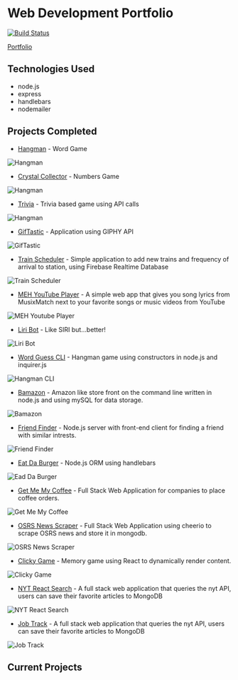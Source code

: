 # Web Development Portfolio

[![Build Status](https://travis-ci.com/DefiledSpec/express-portfolio.svg?branch=master)](https://travis-ci.com/DefiledSpec/express-portfolio)

[Portfolio](https://defiledspec.herokuapp.com/)

## Technologies Used

* node.js
* express
* handlebars
* nodemailer

## Projects Completed

* [Hangman](http://defiledspec.github.io/Word-Game-Hangman) - Word Game

![Hangman](./public/assets/img/web-hangman.png)

* [Crystal Collector](https://defiledspec.github.io/Crystal-Collector) - Numbers Game

![Hangman](./public/assets/img/crystal-collector.png)

* [Trivia](https://defiledspec.github.io/Trivia-Game) - Trivia based game using API calls

![Hangman](./public/assets/img/trivia.png)

* [GifTastic](https://defiledspec.github.io/GifTastic) - Application using GIPHY API

![GifTastic](./public/assets/img/giftastic.png)

* [Train Scheduler](https://defiledspec.github.io/Train-Scheduler) - Simple application to add new trains and frequency of arrival to station, using Firebase Realtime Database

![Train Scheduler](./public/assets/img/train.png)

* [MEH YouTube Player](https://gustbrad.github.io/mehyoutubeplayer) - A simple web app that gives you song lyrics from MusixMatch next to your favorite songs or music videos from YouTube

![MEH Youtube Player](./public/assets/img/mehyt.png)

* [Liri Bot](https://github.com/DefiledSpec/liri-bot) - Like SIRI but...better!

![Liri Bot](./public/assets/img/liri.png)

* [Word Guess CLI](https://github.com/DefiledSpec/word-guess-cli) - Hangman game using constructors in node.js and inquirer.js

![Hangman CLI](./public/assets/img/hangman-cli.png)

* [Bamazon](https://github.com/DefiledSpec/bamazon-cli) - Amazon like store front on the command line written in node.js and using mySQL for data storage.

![Bamazon](./public/assets/img/bamazon.png)

* [Friend Finder](https://defiledspec-friend-finder.herokuapp.com) - Node.js server with front-end client for finding a friend with similar intrests.

![Friend Finder](./public/assets/img/friend-finder.png)

* [Eat Da Burger](https://ds-eat-da-burger.herokuapp.com/) - Node.js ORM using handlebars

![Ead Da Burger](./public/assets/img/eat-da-burger.png)

* [Get Me My Coffee](https://getmemycoffee.herokuapp.com/) - Full Stack Web Application for companies to place coffee orders.

![Get Me My Coffee](./public/assets/img/get-me-my-coffee.png)

* [OSRS News Scraper](https://osrs-news-scraper.herokuapp.com/) - Full Stack Web Application using cheerio to scrape OSRS news and store it in mongodb.

![OSRS News Scraper](./public/assets/img/osrs-news-scraper.jpg)

* [Clicky Game](https://ds-clicky-game.herokuapp.com) - Memory game using React to dynamically render content.

![Clicky Game](./public/assets/img/clicky-game.jpg)

* [NYT React Search](https://github.com/DefiledSpec/nyt-react-search) - A full stack web application that queries the nyt API, users can save their favorite articles to MongoDB

![NYT React Search](./public/assets/img/nyt-react-search.png)

* [Job Track](https://github.com/EGartland/JobTrack) - A full stack web application that queries the nyt API, users can save their favorite articles to MongoDB

![Job Track](./public/assets/img/jobTrack.png)

## Current Projects
